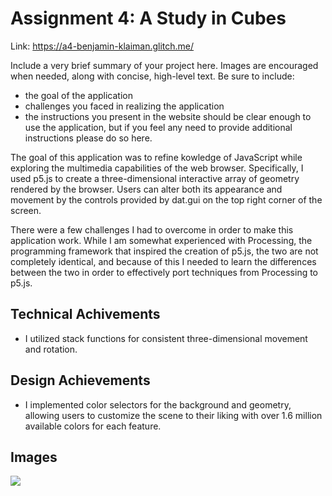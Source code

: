 # Assignment 4: A Study in Cubes

Link: https://a4-benjamin-klaiman.glitch.me/

Include a very brief summary of your project here. Images are encouraged when needed, along with concise, high-level text. Be sure to include:

- the goal of the application
- challenges you faced in realizing the application
- the instructions you present in the website should be clear enough to use the application, but if you feel any need to provide additional instructions please do so here.

The goal of this application was to refine kowledge of JavaScript while exploring the multimedia capabilities of the web browser.
Specifically, I used p5.js to create a three-dimensional interactive array of geometry rendered by the browser. Users can alter both its appearance and movement by the
controls provided by dat.gui on the top right corner of the screen.

There were a few challenges I had to overcome in order to make this application work. While I am somewhat experienced with Processing, the programming framework that inspired
the creation of p5.js, the two are not completely identical, and because of this I needed to learn the differences between the two in order to effectively port techniques
from Processing to p5.js. 

## Technical Achivements
- I utilized stack functions for consistent three-dimensional movement and rotation.

## Design Achievements
- I implemented color selectors for the background and geometry, allowing users to customize the scene to their liking with over 1.6 million available colors for each feature.

## Images
![](images/1.PNG?raw=true)

